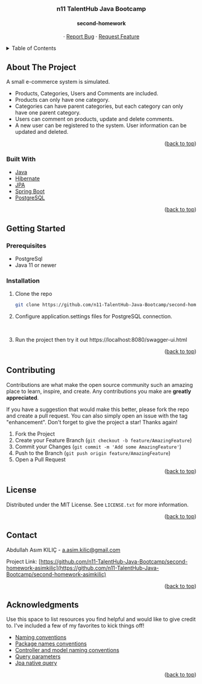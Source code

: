 <div id="top"></div>

<!-- PROJECT LOGO -->
<br />
<div align="center">
  <h3 align="center"> n11 TalentHub Java Bootcamp</h3>
<h4 align="center">second-homework</h4>

  <p align="center">
    ·
    <a href="https://github.com/n11-TalentHub-Java-Bootcamp/second-homework-asimkilic/issues">Report Bug</a>
    ·
    <a href="https://github.com/n11-TalentHub-Java-Bootcamp/second-homework-asimkilic/issues">Request Feature</a>
  </p>
</div>



<!-- TABLE OF CONTENTS -->
<details>
  <summary>Table of Contents</summary>
  <ol>
    <li>
      <a href="#about-the-project">About The Project</a>
      <ul>
        <li><a href="#built-with">Built With</a></li>
      </ul>
    </li>
    <li>
      <a href="#getting-started">Getting Started</a>
      <ul>
        <li><a href="#prerequisites">Prerequisites</a></li>
        <li><a href="#installation">Installation</a></li>
      </ul>
    </li>
    <li><a href="#contributing">Contributing</a></li>
    <li><a href="#license">License</a></li>
    <li><a href="#contact">Contact</a></li>
    <li><a href="#acknowledgments">Acknowledgments</a></li>
  </ol>
</details>



<!-- ABOUT THE PROJECT -->
## About The Project

A small e-commerce system is simulated.
* Products, Categories, Users and Comments are included.
* Products can only have one category.
* Categories can have parent categories, but each category can only have one parent category.
* Users can comment on products, update and delete comments.
* A new user can be registered to the system. User information can be updated and deleted.

<p align="right">(<a href="#top">back to top</a>)</p>



### Built With


* [Java](https://www.java.com/tr/)
* [Hibernate](https://hibernate.org/)
* [JPA](https://docs.oracle.com/javaee/6/tutorial/doc/bnbpz.html)
* [Spring Boot](https://spring.io/projects/spring-boot)
* [PostgreSQL](https://www.postgresql.org/)


<p align="right">(<a href="#top">back to top</a>)</p>



<!-- GETTING STARTED -->
## Getting Started


### Prerequisites

* PostgreSql
* Java 11 or newer


### Installation

1. Clone the repo
   ```sh
   git clone https://github.com/n11-TalentHub-Java-Bootcamp/second-homework-asimkilic.git
   ```
2. Configure application.settings files for PostgreSQL connection. 

<br />
 
3. Run the project then try it out https://localhost:8080/swagger-ui.html

<p align="right">(<a href="#top">back to top</a>)</p>



<!-- CONTRIBUTING -->
## Contributing

Contributions are what make the open source community such an amazing place to learn, inspire, and create. Any contributions you make are **greatly appreciated**.

If you have a suggestion that would make this better, please fork the repo and create a pull request. You can also simply open an issue with the tag "enhancement".
Don't forget to give the project a star! Thanks again!

1. Fork the Project
2. Create your Feature Branch (`git checkout -b feature/AmazingFeature`)
3. Commit your Changes (`git commit -m 'Add some AmazingFeature'`)
4. Push to the Branch (`git push origin feature/AmazingFeature`)
5. Open a Pull Request

<p align="right">(<a href="#top">back to top</a>)</p>



<!-- LICENSE -->
## License

Distributed under the MIT License. See `LICENSE.txt` for more information.

<p align="right">(<a href="#top">back to top</a>)</p>



<!-- CONTACT -->
## Contact

Abdullah Asım KILIÇ - a.asim.kilic@gmail.com

Project Link: [https://github.com/n11-TalentHub-Java-Bootcamp/second-homework-asimkilic](https://github.com/n11-TalentHub-Java-Bootcamp/second-homework-asimkilic)

<p align="right">(<a href="#top">back to top</a>)</p>



<!-- ACKNOWLEDGMENTS -->
## Acknowledgments

Use this space to list resources you find helpful and would like to give credit to. I've included a few of my favorites to kick things off!

* [Naming conventions](https://www.oracle.com/java/technologies/javase/codeconventions-namingconventions.html)
* [Package names conventions](https://stackoverflow.com/questions/3179216/what-is-the-convention-for-word-separator-in-java-package-names)
* [Controller and model naming conventions](https://stackoverflow.com/questions/9038706/naming-conventions-of-controller-and-model-java-classes-in-spring-mvc-webapp)
* [Query parameters](https://stackoverflow.com/questions/32201441/how-do-i-retrieve-query-parameters-in-a-spring-boot-controller)
* [Jpa native query](https://www.appsdeveloperblog.com/specific-columns-jpa-native-query/)

<p align="right">(<a href="#top">back to top</a>)</p>



